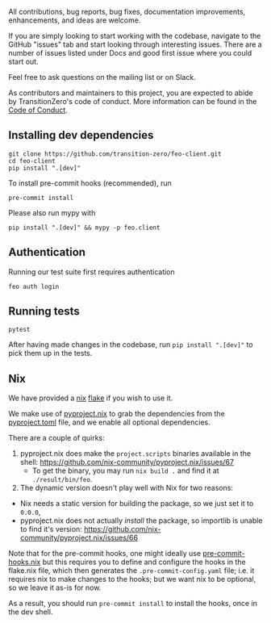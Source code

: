 All contributions, bug reports, bug fixes, documentation improvements, enhancements, and ideas are welcome.

If you are simply looking to start working with the codebase, navigate to the GitHub "issues" tab and start looking through interesting issues. There are a number of issues listed under Docs and good first issue where you could start out.

Feel free to ask questions on the mailing list or on Slack.

As contributors and maintainers to this project, you are expected to abide by TransitionZero's code of conduct. More information can be found in the [Code of Conduct](CODE-OF-CONDUCT.md).

## Installing dev dependencies

```console
git clone https://github.com/transition-zero/feo-client.git
cd feo-client
pip install ".[dev]"
```

To install pre-commit hooks (recommended), run

```console
pre-commit install
```

Please also run mypy with

```console
pip install ".[dev]" && mypy -p feo.client
```

## Authentication

Running our test suite first requires authentication

```console
feo auth login
```

## Running tests

```console
pytest
```

After having made changes in the codebase, run `pip install ".[dev]"` to pick them up in the tests.

## Nix

We have provided a [nix](https://nixos.org/)
[flake](https://nixos.wiki/wiki/Flakes) if you wish to use it.

We make use of [pyproject.nix](https://github.com/nix-community/pyproject.nix)
to grab the dependencies from the [pyproject.toml](./pyproject.toml) file, and
we enable all optional dependencies.

There are a couple of quirks:

1. pyproject.nix does make the `project.scripts` binaries available in the
   shell: <https://github.com/nix-community/pyproject.nix/issues/67>
   - To get the binary, you may run `nix build .` and find it at
   `./result/bin/feo`.
2. The dynamic version doesn't play well with Nix for two reasons:
  - Nix needs a static version for building the package, so we just set it to
     `0.0.0`,
  - pyproject.nix does not actually _install_ the package, so importlib is
     unable to find it's version: <https://github.com/nix-community/pyproject.nix/issues/66>

Note that for the pre-commit hooks, one might ideally use
[pre-commit-hooks.nix](https://github.com/cachix/pre-commit-hooks.nix) but
this requires you to define and configure the hooks in the flake.nix file,
which then generates the `.pre-commit-config.yaml` file; i.e. it requires nix
to make changes to the hooks; but we want nix to be optional, so we leave it
as-is for now.

As a result, you should run `pre-commit install` to install the hooks, once in
the dev shell.
